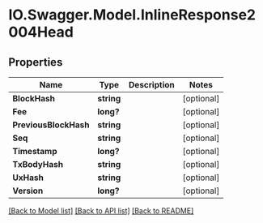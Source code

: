 # IO.Swagger.Model.InlineResponse2004Head
## Properties

Name | Type | Description | Notes
------------ | ------------- | ------------- | -------------
**BlockHash** | **string** |  | [optional] 
**Fee** | **long?** |  | [optional] 
**PreviousBlockHash** | **string** |  | [optional] 
**Seq** | **string** |  | [optional] 
**Timestamp** | **long?** |  | [optional] 
**TxBodyHash** | **string** |  | [optional] 
**UxHash** | **string** |  | [optional] 
**Version** | **long?** |  | [optional] 

[[Back to Model list]](../README.md#documentation-for-models) [[Back to API list]](../README.md#documentation-for-api-endpoints) [[Back to README]](../README.md)

